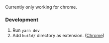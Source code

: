 Currently only working for chrome.

### Development
1. Run `yarn dev`
2. Add `build/` directory as extension. ([Chrome](https://developer.chrome.com/docs/extensions/mv3/getstarted/development-basics/#load-unpacked))